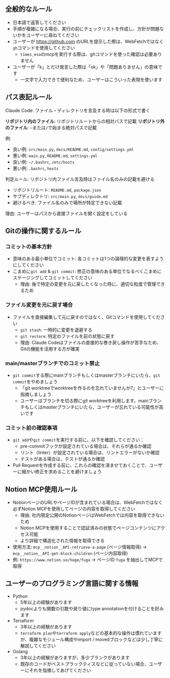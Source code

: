 ## 全般的なルール

- 日本語で返答してください
- 手順が複雑になる場合、実行の前にチェックリストを作成し、方針が問題ないかをユーザーに尋ねてください
- ユーザーが https://github.com のURLを提示した際は、WebFetchではなく`gh`コマンドを使用してください
  - `times_esa`のmcpを実行する際は、ghコマンドを使った確認は必要ありません
- ユーザーが「k」とだけ発言した際は「ok」や「問題ありません」の意味です
  - 一文字で入力できて便利なため、ユーザーはこういった表現を使います

## パス表記ルール

Claude Code: ファイル・ディレクトリを言及する時は以下の形式で書く

**リポジトリ内のファイル**: リポジトリルートからの相対パスで記載
**リポジトリ外のファイル**: `~`または`/`で始まる絶対パスで記載

例:
- 良い例: `src/main.py`, `docs/README.md`, `config/settings.yml`
- 悪い例: `main.py`, `README.md`, `settings.yml`
- 良い例: `~/.bashrc`, `/etc/hosts`
- 悪い例: `.bashrc`, `hosts`

判定ルール: リポジトリ内ファイル言及時はファイル名のみの記載を避ける
- リポジトリルート: `README.md`, `package.json`
- サブディレクトリ: `src/main.py`, `docs/guide.md`
- 避けるべき: ファイル名のみで場所が特定できない記載

理由: ユーザーはパスから直接ファイルを開く設定をしている

## Gitの操作に関するルール

### コミットの基本方針
- 意味のある最小単位でコミット: 各コミットは1つの論理的な変更を表すようにしてください
- こまめに`git add` & `git commit`: 修正の意味のある単位でなるべくこまめにステージングしてコミットしてください
  - 理由: 後で特定の変更を元に戻したくなった時に、適切な粒度で管理できるため

### ファイル変更を元に戻す場合
- ファイルを直接編集して元に戻すのではなく、Gitコマンドを使用してください
  - `git stash`: 一時的に変更を退避する
  - `git restore`: 特定のファイルを前の状態に戻す
  - 理由: Claude Codeはファイルの直接的な巻き戻し操作が苦手なため、Gitの機能を活用する方が確実

### main/masterブランチでのコミット禁止
- `git commit`する際にmainブランチもしくはmasterブランチにいたら、`git commit`をやめましょう
  - 「git worktreeでworktreeを作るのを忘れていませんか?」とユーザーに指摘しましょう
  - ユーザーはブランチを切る際にgit worktreeを利用します。mainブランチもしくはmasterブランチにいたら、ユーザーが忘れている可能性が高いです

### コミット前の確認事項
- `git add`や`git commit`を実行する前に、以下を確認してください：
  - pre-commitフックが設定されている場合は、それらが通るか確認
  - リント（linter）が設定されている場合は、リントエラーがないか確認
  - テストがある場合は、テストが通るか確認
- Pull Requestを作成する前に、これらの確認を済ませておくことで、ユーザーに細かい修正を求めることを避けましょう

## Notion MCP使用ルール

- NotionページのURLやページIDが含まれている場合は、WebFetchではなく必ずNotion MCPを使用してページの内容を取得してください
  - 理由: 社内限定公開のNotionページはWebFetchでは内容を取得できないため
  - Notion MCPを使用することで認証済みの状態でページコンテンツにアクセス可能
  - より詳細で構造化された情報を取得できる
- 使用方法: `mcp__notion__API-retrieve-a-page` (ページ情報取得) → `mcp__notion__API-get-block-children` (ページ内容取得)
- 例: `https://www.notion.so/hoge/fuga` → ページID `fuga` を抽出してMCPで取得


## ユーザーのプログラミング言語に関する情報

- Python
  - 5年以上の経験があります
  - pydocよりも関数の引数や戻り値にtype annotationを付けることを好みます
- Terraform
  - 3年以上の経験があります
  - `terraform plan`や`terraform apply`などの基本的な操作は慣れていますが、複雑なモジュール構成やimport / movedブロックなどは少し丁寧に解説してください
- Golang
  - 3年以上の経験がありますが、多少ブランクがあります
  - 既存のコードがベストプラックティスなどに従っていない場合、ユーザーにそれを指摘してあげてください

